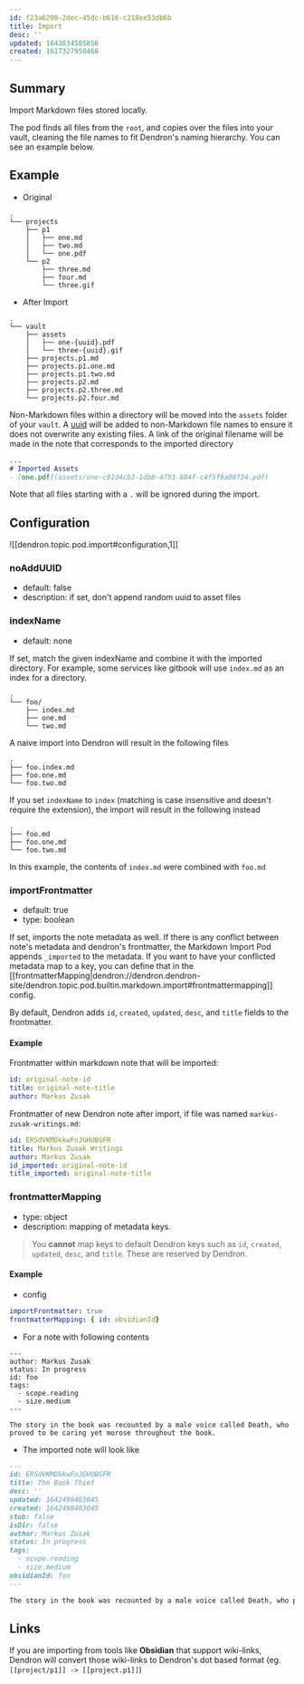 ```yaml
---
id: f23a6290-2dec-45dc-b616-c218ee53db6b
title: Import
desc: ''
updated: 1643834585856
created: 1617327950468
---
```


## Summary
Import Markdown files stored locally. 

The pod finds all files from the `root`, and copies over the files into your vault, cleaning the file names to fit Dendron's naming hierarchy. You can see an example below. 

## Example
- Original
```
.
└── projects
    ├── p1
    │   ├── one.md
    │   ├── two.md
    │   └── one.pdf
    └── p2
        ├── three.md
        ├── four.md
        └── three.gif
```

- After Import

```
.
└── vault
    ├── assets
    │   ├── one-{uuid}.pdf
    │   └── three-{uuid}.gif
    ├── projects.p1.md
    ├── projects.p1.one.md
    ├── projects.p1.two.md
    ├── projects.p2.md
    ├── projects.p2.three.md
    └── projects.p2.four.md
```

Non-Markdown files within a directory will be moved into the `assets` folder of your `vault`. A [uuid](https://en.wikipedia.org/wiki/Universally_unique_identifier) will be added to non-Markdown file names to ensure it does not overwrite any existing files. A link of the original filename will be made in the note that corresponds to the imported directory

```md
...
# Imported Assets
- [one.pdf](assets/one-c91d4cb3-1db8-4703-884f-c4f5f9a00734.pdf)

```

Note that all files starting with a `.` will be ignored during the import.

## Configuration
![[dendron.topic.pod.import#configuration,1]]

### noAddUUID
- default: false
- description: if set, don't append random uuid to asset files

### indexName
- default: none

If set, match the given indexName and combine it with the imported directory. For example, some services like gitbook will use `index.md` as an index for a directory. 

```
.
└── foo/
    ├── index.md
    ├── one.md
    └── two.md
```

A naive import into Dendron will result in the following files
```
.
├── foo.index.md
├── foo.one.md
└── foo.two.md
```

If you set `indexName` to `index` (matching is case insensitive and doesn't require the extension), the import will result in the following instead

```
.
├── foo.md
├── foo.one.md
└── foo.two.md
```

In this example, the contents of `index.md` were combined with `foo.md`

### importFrontmatter
- default: true
- type: boolean

If set, imports the note metadata as well. If there is any conflict between note's metadata and dendron's frontmatter, the Markdown Import Pod appends `_imported` to the metadata. If you want to have your conflicted metadata map to a key, you can define that in the [[frontmatterMapping|dendron://dendron.dendron-site/dendron.topic.pod.builtin.markdown.import#frontmattermapping]] config.

By default, Dendron adds `id`, `created`, `updated`, `desc`, and `title` fields to the frontmatter.

#### Example

Frontmatter within markdown note that will be imported:

```yml
id: original-note-id
title: original-note-title
author: Markus Zusak
```

Frontmatter of new Dendron note after import, if file was named `markus-zusak-writings.md`:

```yml
id: ERSdVKMDkkwFnJGHUBGFR
title: Markus Zusak Writings 
author: Markus Zusak
id_imported: original-note-id
title_imported: original-note-title
```

### frontmatterMapping
- type: object
- description: mapping of metadata keys.

> You **cannot** map keys to default Dendron keys such as `id`, `created`, `updated`, `desc`, and `title`. These are reserved by Dendron.

#### Example
- config
```yml
importFrontmatter: true
frontmatterMapping: { id: obsidianId}
```

- For a note with following contents

```
---
author: Markus Zusak
status: In progress
id: foo
tags:
  - scope.reading
  - size.medium
---

The story in the book was recounted by a male voice called Death, who proved to be caring yet morose throughout the book.
```

- The imported note will look like
```md
---
id: ERSdVKMDkkwFnJGHUBGFR
title: The Book Thief
desc: ''
updated: 1642498483045
created: 1642498483045
stub: false
isDir: false
author: Markus Zusak
status: In progress
tags:
  - scope.reading
  - size.medium
obsidianId: foo
---

The story in the book was recounted by a male voice called Death, who proved to be caring yet morose throughout the book.
```
 
## Links

If you are importing from tools like **Obsidian** that support wiki-links, Dendron will convert those wiki-links to Dendron's dot based format (eg. `[[project/p1]] -> [[project.p1]]`)

